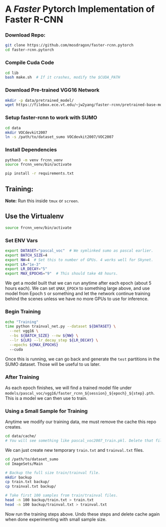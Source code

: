 # A *Faster* Pytorch Implementation of Faster R-CNN

### Download Repo:
```bash
git clone https://github.com/mosdragon/faster-rcnn.pytorch
cd faster-rcnn.pytorch
```

### Compile Cuda Code
```bash
cd lib
bash make.sh  # If it crashes, modify the $CUDA_PATH
```

### Download Pre-trained VGG16 Network
```bash
mkdir -p data/pretrained_model/
wget https://filebox.ece.vt.edu/~jw2yang/faster-rcnn/pretrained-base-models/vgg16_caffe.pth -O data/pretrained_model/vgg16_caffe.pth
```

### Setup faster-rcnn to work with SUMO
```bash
cd data
mkdir VOCdevkit2007
ln -s /path/to/dataset_sumo VOCdevkit2007/VOC2007
```

### Install Dependencies
```bash
python3 -m venv frcnn_venv
source frcnn_venv/bin/activate

pip install -r requirements.txt
```


## Training:
__Note:__ Run this inside `tmux` or `screen`.


## Use the Virtualenv
```bash
source frcnn_venv/bin/activate
```

### Set ENV Vars
```bash
export DATASET="pascal_voc"  # We symlinked sumo as pascal earlier.
export BATCH_SIZE=4
export NW=4  # Set this to number of GPUs. 4 works well for Skynet.
export LR="1e-3"
export LR_DECAY="5"
export MAX_EPOCHS="9"  # This should take 48 hours.
```

We get a model built that we can run anytime after each epoch (about 5 hours each). We can set `$MAX_EPOCH` to something large above, and use model from Epoch `5` or something and let the network continue training behind the scenes unless we have no more GPUs to use for inference.


### Begin Training
```bash
echo "Training"
time python trainval_net.py --dataset ${DATASET} \
  --net vgg16 \
  --bs ${BATCH_SIZE} --nw ${NW} \
  --lr ${LR} --lr_decay_step ${LR_DECAY} \
  --epochs ${MAX_EPOCHS}
  --cuda
```

Once this is running, we can go back and generate the `test` partitions in the SUMO dataset. Those will be useful to us later.

### After Training
As each epoch finishes, we will find a trained model file under `models/pascal_voc/vgg16/faster_rcnn_${session}_${epoch}_${step}.pth`. This is a model we can then use to train.


### Using a Small Sample for Training
Anytime we modify our training data, me must remove the cache this repo creates.
```bash
cd data/cache/
# You will see something like pascal_voc2007_train.pkl. Delete that file.
```

We can just create new temporary `train.txt` and `trainval.txt` files.
```bash
cd /path/to/dataset_sumo
cd ImageSets/Main

# Backup the full size train/trainval file.
mkdir backup
cp train.txt backup/
cp trainval.txt backup/

# Take first 100 samples from train/trainval files.
head -n 100 backup/train.txt > train.txt
head -n 100 backup/trainval.txt > trainval.txt
```

Now run the training steps above. Undo these steps and delete cache again when done experimenting with small sample size.
